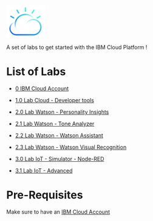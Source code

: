 <img src="./images/cloud-color-logo.png" width="20%"/>

A set of labs to get started with the IBM Cloud Platform !

# List of Labs

+ [0 IBM Cloud Account](./labs/0%20IBM%20Cloud%20Account)

+ [1.0 Lab Cloud - Developer tools](./labs/1.0%20Lab%20Cloud%20-%20Developer%20tools)

+ [2.0 Lab Watson - Personality Insights](./labs/2.0%20Lab%20Watson%20-%20Personality%20Insights)

+ [2.1 Lab Watson - Tone Analyzer](./labs/2.1%20Lab%20Watson%20-%20Tone%20Analyzer)


+ [2.2 Lab Watson - Watson Assistant](./labs/2.2%20Lab%20Watson%20-%20Watson%20Assistant)

+ [2.3 Lab Watson - Watson Visual Recognition](./labs/2.3%20Lab%20Watson%20-%20Watson%20Visual%20Recognition)

+ [3.0 Lab IoT - Simulator - Node-RED](./labs/3.0%20Lab%20IoT%20-%20Simulator%20-%20Node-RED)

+ [3.1 Lab IoT - Advanced](./labs/3.1%20Lab%20IoT%20-%20Advanced)



# Pre-Requisites

Make sure to have an [IBM Cloud Account](./labs/0%20IBM%20Cloud%20Account)
